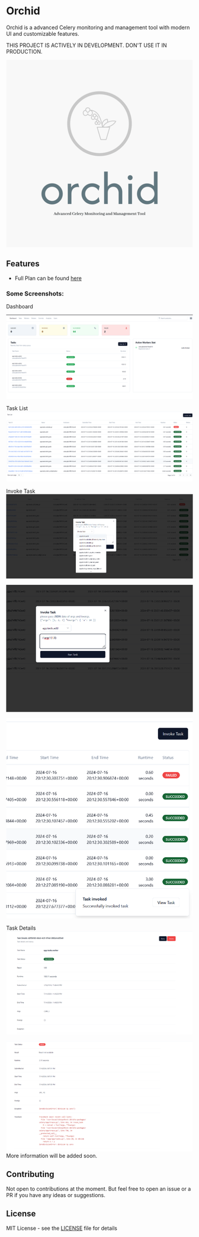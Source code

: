 # Orchid


Orchid is a advanced Celery monitoring and management tool with modern UI and customizable features.

THIS PROJECT IS ACTIVELY IN DEVELOPMENT. DON'T USE IT IN PRODUCTION.

![Orchid Logo](./logo-color.png)


## Features

- Full Plan can be found [here](./backend/plan.md)


### Some Screenshots:

Dashboard 

![Orchid Dashboard](./demo-images/screen-shot-home.png)

Task List
![Task List](./demo-images/task-list.png)

Invoke Task
![invoke task](./demo-images/invoke-task-choice.png)

![invoke task](./demo-images/invoke-task-args.png)

![invoke task](./demo-images/invoke-task-toast.png)


Task Details
![Task Details](./demo-images/screenshot-task-details.png)

![Task Details](./demo-images/error-task-details.png)
More information will be added soon.

## Contributing

Not open to contributions at the moment. But feel free to open an issue or a PR if you have any ideas or suggestions.

## License

MIT License - see the [LICENSE](./LICENSE) file for details